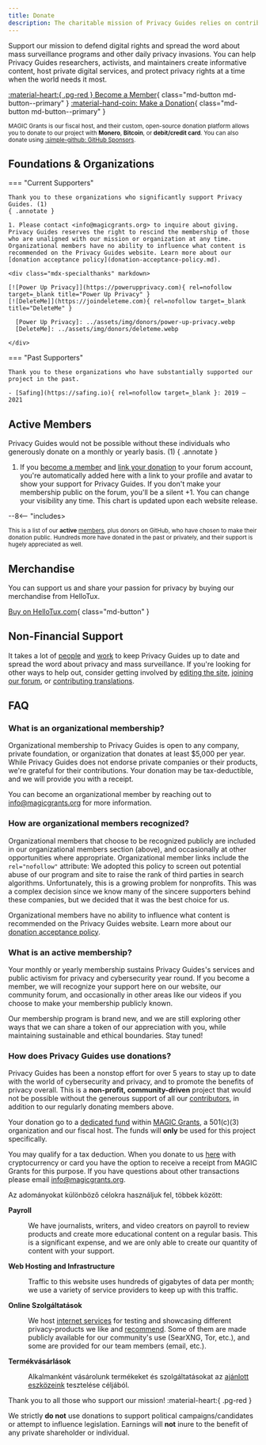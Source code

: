 ```yaml
---
title: Donate
description: The charitable mission of Privacy Guides relies on contributions from visitors like yourself. Anything you can do to support the project is hugely appreciated.
---
```


<!-- markdownlint-disable MD036 -->
Support our mission to defend digital rights and spread the word about mass surveillance programs and other daily privacy invasions. You can help Privacy Guides researchers, activists, and maintainers create informative content, host private digital services, and protect privacy rights at a time when the world needs it most.

[:material-heart:{ .pg-red } Become a Member](https://donate.magicgrants.org/privacyguides/membership){ class="md-button md-button--primary" }
[:material-hand-coin: Make a Donation](https://donate.magicgrants.org/privacyguides/donate/privacyguides){ class="md-button md-button--primary" }

<small markdown>

MAGIC Grants is our fiscal host, and their custom, open-source donation platform allows you to donate to our project with **Monero**, **Bitcoin**, or **debit/credit card**. You can also donate using [:simple-github: GitHub Sponsors](https://github.com/sponsors/privacyguides).

</small>

## Foundations & Organizations

=== "Current Supporters"

    Thank you to these organizations who significantly support Privacy Guides. (1)
    { .annotate }

    1. Please contact <info@magicgrants.org> to inquire about giving. Privacy Guides reserves the right to rescind the membership of those who are unaligned with our mission or organization at any time. Organizational members have no ability to influence what content is recommended on the Privacy Guides website. Learn more about our [donation acceptance policy](donation-acceptance-policy.md).

    <div class="mdx-specialthanks" markdown>

    [![Power Up Privacy]](https://powerupprivacy.com){ rel=nofollow target=_blank title="Power Up Privacy" }
    [![DeleteMe]](https://joindeleteme.com){ rel=nofollow target=_blank title="DeleteMe" }

      [Power Up Privacy]: ../assets/img/donors/power-up-privacy.webp
      [DeleteMe]: ../assets/img/donors/deleteme.webp

    </div>

=== "Past Supporters"

    Thank you to these organizations who have substantially supported our project in the past.

    - [Safing](https://safing.io){ rel=nofollow target=_blank }: 2019 – 2021

## Active Members

Privacy Guides would not be possible without these individuals who generously donate on a monthly or yearly basis. (1)
{ .annotate }

1. If you [become a member](https://donate.magicgrants.org/privacyguides/membership) and [link your donation](https://discuss.privacyguides.net/t/getting-your-member-flair-on-the-forum/25453) to your forum account, you're automatically added here with a link to your profile and avatar to show your support for Privacy Guides. If you don't make your membership public on the forum, you'll be a silent +1. You can change your visibility any time. This chart is updated upon each website release.

<div class="mdx-donors" data-mdx-component="donors">
<div class="mdx-donors__list">

--8<-- "includes>
</div>

<small markdown>

This is a list of our **active** [members](https://donate.magicgrants.org/privacyguides/membership), plus donors on GitHub, who have chosen to make their donation public. Hundreds more have donated in the past or privately, and their support is hugely appreciated as well.

</small>

<h2 spaces-before="0">
  Merchandise
</h2>

<p spaces-before="0">
  You can support us and share your passion for privacy by buying our merchandise from HelloTux.
</p>

<p spaces-before="0">
  <a href="https://hellotux.com/privacyguides">Buy on HelloTux.com</a>{ class="md-button" }
</p>

<h2 spaces-before="0">
  Non-Financial Support
</h2>

<p spaces-before="0">
  It takes a lot of <a href="contributors.md">people</a> and <a href="https://github.com/privacyguides/privacyguides.org/pulse/monthly">work</a> to keep Privacy Guides up to date and spread the word about privacy and mass surveillance. If you're looking for other ways to help out, consider getting involved by <a href="https://github.com/privacyguides/privacyguides.org">editing the site</a>, <a href="https://discuss.privacyguides.net">joining our forum</a>, or <a href="https://crowdin.com/project/privacyguides">contributing translations</a>.
</p>

<h2 spaces-before="0">
  FAQ
</h2>

<h3 spaces-before="0">
  What is an organizational membership?
</h3>

<p spaces-before="0">
  Organizational membership to Privacy Guides is open to any company, private foundation, or organization that donates at least $5,000 per year. While Privacy Guides does not endorse private companies or their products, we're grateful for their contributions. Your donation may be tax-deductible, and we will provide you with a receipt.
</p>

<p spaces-before="0">
  You can become an organizational member by reaching out to <a href="mailto:info@magicgrants.org" x-nc="1">info@magicgrants.org</a> for more information.
</p>

<h3 spaces-before="0">
  How are organizational members recognized?
</h3>

<p spaces-before="0">
  Organizational members that choose to be recognized publicly are included in our organizational members section (above), and occasionally at other opportunities where appropriate. Organizational member links include the <code>rel="nofollow"</code> attribute: We adopted this policy to screen out potential abuse of our program and site to raise the rank of third parties in search algorithms. Unfortunately, this is a growing problem for nonprofits. This was a complex decision since we know many of the sincere supporters behind these companies, but we decided that it was the best choice for us.
</p>

<p spaces-before="0">
  Organizational members have no ability to influence what content is recommended on the Privacy Guides website. Learn more about our <a href="donation-acceptance-policy.md">donation acceptance policy</a>.
</p>

<h3 spaces-before="0">
  What is an active membership?
</h3>

<p spaces-before="0">
  Your monthly or yearly membership sustains Privacy Guides's services and public activism for privacy and cybersecurity year round. If you become a member, we will recognize your support here on our website, our community forum, and occasionally in other areas like our videos if you choose to make your membership publicly known.
</p>

<p spaces-before="0">
  Our membership program is brand new, and we are still exploring other ways that we can share a token of our appreciation with you, while maintaining sustainable and ethical boundaries. Stay tuned!
</p>

<h3 spaces-before="0">
  How does Privacy Guides use donations?
</h3>

<p spaces-before="0">
  Privacy Guides has been a nonstop effort for over 5 years to stay up to date with the world of cybersecurity and privacy, and to promote the benefits of privacy overall. This is a <strong x-id="1">non-profit, community-driven</strong> project that would not be possible without the generous support of all our <a href="contributors.md">contributors</a>, in addition to our regularly donating members above.
</p>

<p spaces-before="0">
  Your donation go to a <a href="https://magicgrants.org/funds/privacy_guides">dedicated fund</a> within <a href="https://magicgrants.org">MAGIC Grants</a>, a 501(c)(3) organization and our fiscal host. The funds will <strong x-id="1">only</strong> be used for this project specifically.
</p>

<p spaces-before="0">
  You may qualify for a tax deduction. When you donate to us <a href="https://donate.magicgrants.org/privacyguides">here</a> with cryptocurrency or card you have the option to receive a receipt from MAGIC Grants for this purpose. If you have questions about other transactions please email <a href="mailto:info@magicgrants.org" x-nc="1">info@magicgrants.org</a>.
</p>

<p spaces-before="0">
  Az adományokat különböző célokra használjuk fel, többek között:
</p>

<dl>
  <dt>
    <strong x-id="1">Payroll</strong>
  </dt>
  
  <dd>
    <p spaces-before="0">
      We have journalists, writers, and video creators on payroll to review products and create more educational content on a regular basis. This is a significant expense, and we are only able to create our quantity of content with your support.
    </p>
  </dd>
  
  <dt>
    <strong x-id="1">Web Hosting and Infrastructure</strong>
  </dt>
  
  <dd>
    <p spaces-before="0">
      Traffic to this website uses hundreds of gigabytes of data per month; we use a variety of service providers to keep up with this traffic.
    </p>
  </dd>
  
  <dt>
    <strong x-id="1">Online Szolgáltatások</strong>
  </dt>
  
  <dd>
    <p spaces-before="0">
      We host <a href="services.md">internet services</a> for testing and showcasing different privacy-products we like and <a href="../tools.md">recommend</a>. Some of them are made publicly available for our community's use (SearXNG, Tor, etc.), and some are provided for our team members (email, etc.).
    </p>
  </dd>
  
  <dt>
    <strong x-id="1">Termékvásárlások</strong>
  </dt>
  
  <dd>
    <p spaces-before="0">
      Alkalmanként vásárolunk termékeket és szolgáltatásokat az <a href="../tools.md">ajánlott eszközeink</a> tesztelése céljából.
    </p>
  </dd>
</dl>

<p spaces-before="0">
  Thank you to all those who support our mission! :material-heart:{ .pg-red }
</p>

<p spaces-before="0">
  We strictly <strong x-id="1">do not</strong> use donations to support political campaigns/candidates or attempt to influence legislation. Earnings will <strong x-id="1">not</strong> inure to the benefit of any private shareholder or individual.
</p>
